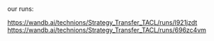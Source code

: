 our runs:

https://wandb.ai/technions/Strategy_Transfer_TACL/runs/l921jzdt
https://wandb.ai/technions/Strategy_Transfer_TACL/runs/696zc4vm
